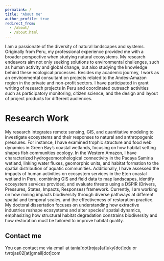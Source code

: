 ```yaml
---
permalink: /
title: "About me"
author_profile: true
redirect_from: 
  - /about/
  - /about.html
---
```


I am a passionate of the diversity of natural landscapes and systems. Originally from Peru, my professional experience provided me with a broader perspective when studying natural ecosystems. My research endeavors aim not only seeking solutions to environmental challenges, such as human activity and global change, but also studying the knowledge behind these ecological processes. 
Besides my academic journey, I work as an environmental consultant on projects related to the Andes-Amazon region in the private and non-profit sectors. I have participated in grant writing of research projects in Peru and coordinated outreach activities such as participatory monitoring, citizen science, and the design and layout of project products for different audiences. 

Research Work
======
My research integrates remote sensing, GIS, and quantitative modeling to investigate ecosystems and their responses to natural and anthropogenic pressures. For instance, I have examined trophic structure and food web dynamics in Green Bay’s coastal wetlands, focusing on how habitat setting shapes fish communities ecology. In the Western Amazon, I have characterized hydrogeomorphological connectivity in the Pacaya Samiria wetland, linking water fluxes, geomorphic units, and habitat formation to the spatial distribution of aquatic communities. Additionally, I have assessed the impacts of human activities on ecosystem services in the Eten coastal wetland in Peru, combining GIS and field data to map landscapes, identify ecosystem services provided, and evaluate threats using a DSPIR (Drivers, Pressures, States, Impacts, Responses) framework. Currently, I am working on how mining impacts biodiversity through diverse pathways at different spatial and temporal scales, and the effectiveness of restoration practice. My doctoral dissertation focuses on understanding how extractive industries reshape ecosystems and alter species’ spatial dynamics, emphasizing how structural habitat degradation constrains biodiversity and how restoration must be tailored to improve habitat quality.

Contact me
------
You can contact me via email at tania[dot]rojas[at]uky[dot]edu or tvrojas02[at]gmail[dot]com

